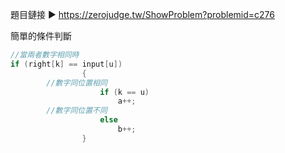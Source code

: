 題目鏈接 ▶ https://zerojudge.tw/ShowProblem?problemid=c276

簡單的條件判斷
```c++
//當兩者數字相同時
if (right[k] == input[u])
				{
        //數字同位置相同
					if (k == u)
						a++;
        //數字同位置不同
					else
						b++;
				}
```
